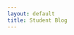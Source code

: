 ```yaml
---
layout: default
title: Student Blog
---
```


<!DOCTYPE html>
<html lang="en" >

<head>
  <meta charset="UTF-8">
  
<style>
body {
}
h1 {
  text-align: center;
  width: 100%;
  color: #ffffff;
  position: absolute;
  top: 0;
}
</style>

  <script>
  window.console = window.console || function(t) {};
</script>

  
  
</head>

<body translate="no">
  <script src='//cdnjs.cloudflare.com/ajax/libs/jquery/2.1.3/jquery.min.js'></script>
<script src='https://cdnjs.cloudflare.com/ajax/libs/dat-gui/0.5/dat.gui.min.js'></script>
      <script id="rendered-js" >
function Sprite(src, spriteWidth, spriteHeight, modes) {
  var mode = null;
  var frameId = 0;
  var totalFrames = 1;
  var _sprite = this;
  var xBG = 0;
  var yBG = 0;

  // consruct
  var init = _init();
  _sprite.update = _update;
  _sprite.setMode = _setMode;

  function _init() {
    _sprite.domElement = document.createElement('div');
    _sprite.domElement.style.position = 'relative';
    _sprite.domElement.style.width = spriteWidth + 'px';
    _sprite.domElement.style.height = spriteHeight + 'px';
    _sprite.domElement.style.display = 'block';
    _sprite.domElement.style.backgroundImage = 'url("' + src + '")';
  };

  function _update() {
    frameId++;
    xBG = -mode.x - spriteWidth * (frameId % totalFrames);
    //console.log(xBG, yBG);
    _sprite.domElement.style.backgroundPositionX = xBG + 'px';
  }

  function _setMode(id) {
    mode = modes[id];
    frameId = 0;
    totalFrames = mode.frames;
    _sprite.domElement.style.backgroundPositionX = -mode.x + 'px';
    _sprite.domElement.style.backgroundPositionY = -mode.y + 'px';
  }

  return _sprite;
}


// Testing...
var animModes = {
  walkRight: { frames: 6, x: 0, y: 1 },
  walkLeft: { frames: 6, x: 0, y: 151 },
  stopRight: { frames: 1, x: 0, y: 301 },
  stopLeft: { frames: 1, x: 104, y: 301 } };


var playerDirection = 'Right';
var playerMode = 'stop';
var player = new Sprite('http://atomicrobotdesign.com/blog_media/sprite_movement/images/gb_walk.png', 104, 150, animModes);
player.setMode('stop' + playerDirection);
player.domElement.style.top = '100px';
player.domElement.style.left = '100px';

document.body.appendChild(player.domElement);
// Add key controls
window.onkeydown = keyDownListener;
window.onkeyup = keyUpListener;

function keyDownListener(e) {
  switch (e.keyCode) {
    case 37: // LEFT
      if (playerMode != 'walk') {
        playerDirection = 'Left';
        playerMode = 'walk';
        player.setMode(playerMode + playerDirection);
      }
      break;

    case 39: // RIGHT
      if (playerMode != 'walk') {
        playerDirection = 'Right';
        playerMode = 'walk';
        player.setMode(playerMode + playerDirection);
      }
      break;}

}

function keyUpListener() {
  playerMode = 'stop';
  player.setMode(playerMode + playerDirection);
}

function render() {

  player.update();

  var x = player.domElement.style.left ? parseInt(player.domElement.style.left) : 0;
  var y = player.domElement.style.top ? parseInt(player.domElement.style.top) : 0;

  if (playerMode == 'walk') {

    if (playerDirection == 'Left') x -= 20;
    if (playerDirection == 'Right') x += 20;

    player.domElement.style.left = x + 'px';
  }

}
var fps = 8;
setInterval(render, 1000 / fps);
//# sourceURL=pen.js
    </script>

  
</body>

</html>
